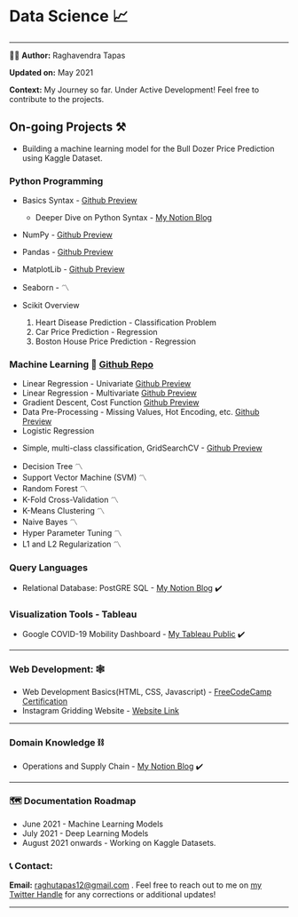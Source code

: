 # Data Science :chart_with_upwards_trend:

---

:raising_hand_man: <b> Author:</b> Raghavendra Tapas

<b> Updated on:</b> May 2021

<b> Context:</b> My Journey so far. Under Active Development! Feel free to contribute to the projects.

## On-going Projects :hammer_and_pick:

- Building a machine learning model for the Bull Dozer Price Prediction using Kaggle Dataset.

### Python Programming

- Basics Syntax - [Github Preview](https://github.com/Napster8/Data-Science/blob/Napster8/raghutapas12/ml01-Python/01-python-syntax.ipynb)

  - Deeper Dive on Python Syntax - [My Notion Blog](https://www.notion.so/raghavendratapas/Python-102ff321e28741a899e72ea6c1c293f0)

- NumPy - [Github Preview](https://github.com/Napster8/Data-Science/blob/Napster8/raghutapas12/ml03-Numpy/03-numpy.ipynb)
- Pandas - [Github Preview](https://github.com/Napster8/Data-Science/blob/Napster8/raghutapas12/ml02-Pandas/02-pandas.ipynb)
- MatplotLib - [Github Preview](https://github.com/Napster8/Data-Science/blob/Napster8/raghutapas12/ml04-Matplot/04-matplot-visuals.ipynb)
- Seaborn - :part_alternation_mark:
- Scikit Overview
  1. Heart Disease Prediction - Classification Problem
  2. Car Price Prediction - Regression
  3. Boston House Price Prediction - Regression

### Machine Learning :robot: [Github Repo](https://github.com/Napster8/Data-Science)

- Linear Regression - Univariate [Github Preview](https://github.com/Napster8/Data-Science/blob/Napster8/raghutapas12/ml05-Regression/01-Linear-Regression.ipynb)
- Linear Regression - Multivariate [Github Preview](https://github.com/Napster8/Data-Science/blob/Napster8/raghutapas12/ml05-Regression/02-Multivariate-Regression.ipynb)
- Gradient Descent, Cost Function [Github Preview](https://github.com/Napster8/Data-Science/blob/Napster8/raghutapas12/ml05-Regression/03-Gradient-Descent.ipynb)
- Data Pre-Processing - Missing Values, Hot Encoding, etc. [Github Preview](https://github.com/Napster8/Data-Science/tree/Napster8/raghutapas12/ml06-preprocessing)
- Logistic Regression

* Simple, multi-class classification, GridSearchCV - [Github Preview](https://github.com/Napster8/Data-Science/blob/Napster8/raghutapas12/ml05-Regression/04-Logistic_Regression.ipynb)

- Decision Tree :part_alternation_mark:
- Support Vector Machine (SVM) :part_alternation_mark:
- Random Forest :part_alternation_mark:
- K-Fold Cross-Validation :part_alternation_mark:
- K-Means Clustering :part_alternation_mark:
- Naive Bayes :part_alternation_mark:
- Hyper Parameter Tuning :part_alternation_mark:
- L1 and L2 Regularization :part_alternation_mark:

### Query Languages

- Relational Database: PostGRE SQL - [My Notion Blog](https://www.notion.so/raghavendratapas/PostGreSQL-67e6d33f43f24a0a8050cbd55d6e0796) :heavy_check_mark:

### Visualization Tools - Tableau

- Google COVID-19 Mobility Dashboard - [My Tableau Public](https://public.tableau.com/app/profile/paheci.fico/viz/RaghavendraTapas-GoogleMobilityReport/Dashboard1) :heavy_check_mark:

---

### Web Development: :spider_web:

- Web Development Basics(HTML, CSS, Javascript) - [FreeCodeCamp Certification](https://www.freecodecamp.org/certification/raghutapas/responsive-web-design)
- Instagram Gridding Website - [Website Link](https://napster8.github.io/instagram-gridding/)

---

### Domain Knowledge :chains:

- Operations and Supply Chain - [My Notion Blog](https://www.notion.so/raghavendratapas/Operations-and-Supply-Chain-4fdc2e3d49584304ae0529425a20ee80) :heavy_check_mark:

---

### :world_map: Documentation Roadmap

- June 2021 - Machine Learning Models
- July 2021 - Deep Learning Models
- August 2021 onwards - Working on Kaggle Datasets.

### :telephone_receiver: Contact:

<b>Email:</b> raghutapas12@gmail.com .
Feel free to reach out to me on [my Twitter Handle](https://twitter.com/raghutapas12) for any corrections or additional updates!

---
